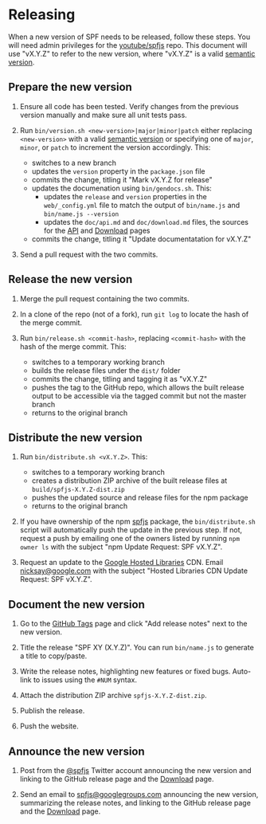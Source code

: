 # Releasing

When a new version of SPF needs to be released, follow these
steps. You will need admin privileges for the [youtube/spfjs][]
repo.  This document will use "vX.Y.Z" to refer to the new
version, where "vX.Y.Z" is a valid [semantic version][].


## Prepare the new version

1.  Ensure all code has been tested. Verify changes from the
    previous version manually and make sure all unit tests pass.

2.  Run `bin/version.sh <new-version>|major|minor|patch`
    either replacing `<new-version>` with a valid
    [semantic version][] or specifying one of `major`, `minor`,
    or `patch` to increment the version accordingly.  This:

    - switches to a new branch
    - updates the `version` property in the `package.json` file
    - commits the change, titling it "Mark vX.Y.Z for release"
    - updates the documenation using `bin/gendocs.sh`.  This:
        - updates the `release` and `version` properties in the
          `web/_config.yml` file to match the output of
          `bin/name.js` and `bin/name.js --version`
        - updates the `doc/api.md` and `doc/download.md` files,
          the sources for the [API][] and [Download][] pages
    - commits the change, titling it "Update documentatation for
      vX.Y.Z"

3.  Send a pull request with the two commits.


## Release the new version

1.  Merge the pull request containing the two commits.

2.  In a clone of the repo (not of a fork), run `git log` to
    locate the hash of the merge commit.

3.  Run `bin/release.sh <commit-hash>`, replacing
    `<commit-hash>` with the hash of the merge commit. This:

    - switches to a temporary working branch
    - builds the release files under the `dist/` folder
    - commits the change, titling and tagging it as "vX.Y.Z"
    - pushes the tag to the GitHub repo, which allows the built
      release output to be accessible via the tagged commit but
      not the master branch
    - returns to the original branch


## Distribute the new version

1.  Run `bin/distribute.sh <vX.Y.Z>`. This:

    - switches to a temporary working branch
    - creates a distribution ZIP archive of the built release
      files at `build/spfjs-X.Y.Z-dist.zip`
    - pushes the updated source and release files for the npm
      package
    - returns to the original branch

2.  If you have ownership of the npm [spfjs][] package, the
    `bin/distribute.sh` script will automatically push the
    update in the previous step.  If not, request a push by
    emailing one of the owners listed by running `npm owner ls`
    with the subject "npm Update Request: SPF vX.Y.Z".

3.  Request an update to the [Google Hosted Libraries][] CDN.
    Email <nicksay@google.com> with the subject
    "Hosted Libraries CDN Update Request: SPF vX.Y.Z".


## Document the new version

1.  Go to the [GitHub Tags][] page and click "Add release notes"
    next to the new version.

2.  Title the release "SPF XY (X.Y.Z)". You can run
    `bin/name.js` to generate a title to copy/paste.

3.  Write the release notes, highlighting new features or
    fixed bugs. Auto-link to issues using the `#NUM` syntax.

4.  Attach the distribution ZIP archive `spfjs-X.Y.Z-dist.zip`.

5.  Publish the release.

6.  Push the website.


## Announce the new version

1.  Post from the [@spfjs][] Twitter account announcing the
    new version and linking to the GitHub release page and the
    [Download][] page.

2.  Send an email to <spfjs@googlegroups.com> announcing the
    new version, summarizing the release notes, and linking to
    the GitHub release page and the [Download][] page.



[semantic version]: http://semver.org/
[youtube/spfjs]: https://github.com/youtube/spfjs
[spfjs]: https://www.npmjs.com/package/spf
[Google Hosted Libraries]: https://developers.google.com/speed/libraries/devguide#spf
[GitHub Tags]: https://github.com/youtube/spfjs/tags
[API]: https://youtube.github.io/spfjs/api/
[Download]: https://youtube.github.io/spfjs/download/
[@spfjs]: https://twitter.com/spfjs

